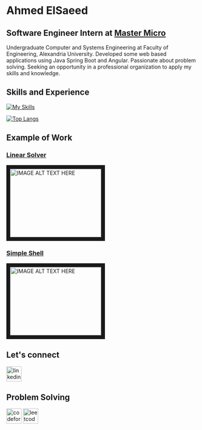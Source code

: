 # Ahmed ElSaeed

## Software Engineer Intern at [Master Micro](https://www.master-micro.com/)
Undergraduate Computer and Systems Engineering at Faculty of Engineering, Alexandria University. Developed some web based applications using Java Spring Boot and Angular. Passionate about problem solving. Seeking an opportunity in a professional organization to apply my skills and knowledge.

## Skills and Experience

[![My Skills](https://skills.thijs.gg/icons?i=html,css,ts,angular,java,scala,c,git,aws)](https://skills.thijs.gg)

[![Top Langs](https://github-readme-stats.vercel.app/api/top-langs/?username=Ahmedelsa3eed&layout=compact)](https://github.com/anuraghazra/github-readme-stats)

## Example of Work
### [Linear Solver](https://github.com/Ahmedelsa3eed/linear-solver.git)
<a href="http://www.youtube.com/watch?feature=player_embedded&v=414o_cRAKyQ
" target="_blank"><img src="http://img.youtube.com/vi/414o_cRAKyQ/0.jpg" 
alt="IMAGE ALT TEXT HERE" width="240" height="180" border="10" /></a>

### [Simple Shell](https://github.com/Ahmedelsa3eed/Simple-Shell-Multi-Processing-.git) 
<a href="http://www.youtube.com/watch?feature=player_embedded&v=ldxgQJ777TI
" target="_blank"><img src="http://img.youtube.com/vi/ldxgQJ777TI/0.jpg" 
alt="IMAGE ALT TEXT HERE" width="240" height="180" border="10" /></a>

## Let's connect

[<img src='https://cdn.jsdelivr.net/npm/simple-icons@3.0.1/icons/linkedin.svg' alt='linkedin' height='40'>](https://www.linkedin.com/in/el-saeed/)

## Problem Solving 
[<img src='https://cdn.jsdelivr.net/npm/simple-icons@3.0.1/icons/codeforces.svg' alt='codeforces' height='40'>](https://codeforces.com/profile/Ahmed_sa3ed)
[<img src='https://cdn.jsdelivr.net/npm/simple-icons@3.0.1/icons/leetcode.svg' alt='leetcode' height='40'>](https://leetcode.com/am9068571/)
